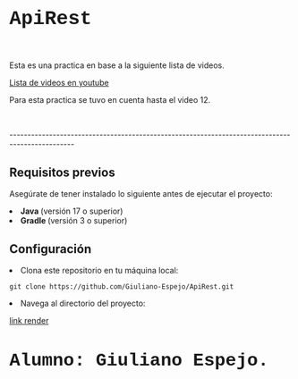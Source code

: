 <h1 style="font-size: 2.5em; font-family: Courier">ApiRest</h1>    
<br>
<p> Esta es una practica en base a la siguiente lista de videos.</p>
<a href="https://www.youtube.com/watch?v=mdbTPQ1j2F8&list=PLRFOqDrY-6nueU8NwtjRIcX5-nsD6jkru&index=9"> Lista de videos en youtube</a>
<p>Para esta practica se tuvo en cuenta hasta el video 12.</p>
<br>
<p>------------------------------------------------------------------------------------------------</p>

<h2>Requisitos previos</h2>

Asegúrate de tener instalado lo siguiente antes de ejecutar el proyecto:

<li><strong> Java </strong> (versión 17 o superior)</li>
<li> <strong> Gradle </strong> (versión 3 o superior)</li>

<h2>Configuración</h2>

<li>Clona este repositorio en tu máquina local:</li>

    git clone https://github.com/Giuliano-Espejo/ApiRest.git

<li>Navega al directorio del proyecto:</li>

 <a href="https://giuliano-espejo-apirest.onrender.com/swagger-ui/index.html#/">link render</a>

<h2 style="font-family: Courier; font-size: 2.3em"> Alumno: Giuliano Espejo.</h2>
